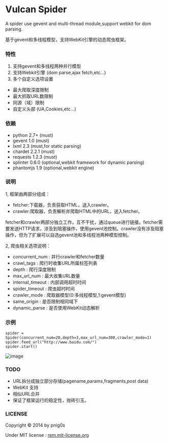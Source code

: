 Vulcan Spider
======
A spider use gevent and multi-thread module,support webkit for dom parsing.

基于gevent和多线程模型，支持WebKit引擎的动态爬虫框架。

### 特性

1. 支持gevent和多线程两种并行模型
2. 支持Webkit引擎 (dom parse,ajax fetch,etc...)
3. 多个自定义选项设置

>
* 最大爬取深度限制
* 最大抓取URL数限制
* 同源（域）限制
* 自定义头部 (UA,Cookies,etc...)


### 依赖

* python 2.7+ (must)
* gevent 1.0  (must)
* lxml 2.3 (must,for static parsing)
* chardet 2.2.1 (must)
* requests 1.2.3 (must)
* splinter 0.6.0 (optional,webkit framework for dynamic parsing)
* phantomjs 1.9 (optional,webkit engine)

### 说明

1, 框架由两部分组成：

>
* fetcher:下载器，负责获取HTML，送入crawler。
* crawler:爬取器，负责解析并爬取HTML中的URL，送入fetcher。

fetcher和crawler两部分独立工作，互不干扰，通过queue进行链接。fetcher需要发送HTTP请求，涉及到阻塞操作，使用gevent池控制。crawler没有涉及阻塞操作，但为了扩展可以自选gevent池和多线程池两种模型控制。

2, 爬虫相关选项说明：

>
* concurrent_num    : 并行crawler和fetcher数量
* crawl_tags        : 爬行时收集URL所属标签列表
* depth             : 爬行深度限制
* max_url_num       : 最大收集URL数量
* internal_timeout  : 内部调用超时时间
* spider_timeout    : 爬虫超时时间
* crawler_mode      : 爬取器模型(0:多线程模型,1:gevent模型)
* same_origin       : 是否限制相同域下
* dynamic_parse     : 是否使用WebKit动态解析


### 示例

    spider = Spider(concurrent_num=20,depth=3,max_url_num=300,crawler_mode=1)
    spider.feed_url("http://www.baidu.com/")
    spider.start()

![image](https://raw2.github.com/pnigos/vulcan/master/screenshot/screenshot.png)


### TODO

* URL拆分成独立部分存储(pagename,params,fragments,post data)
* WebKit 支持
* 相似URL合并
* 保证了框架运行的稳定性，抛砖引玉。


### LICENSE

Copyright © 2014 by pnig0s

Under MIT license : [rem.mit-license.org](http://rem.mit-license.org/)
